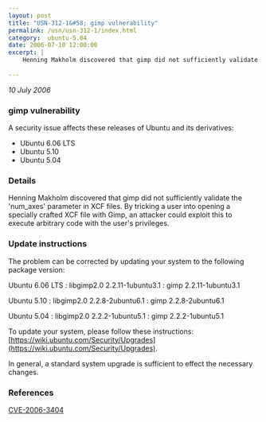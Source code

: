 ```yaml
---
layout: post
title: "USN-312-1&#58; gimp vulnerability"
permalink: /usn/usn-312-1/index.html
category:  ubuntu-5.04
date: 2006-07-10 12:00:00
excerpt: |
    Henning Makholm discovered that gimp did not sufficiently validate the &#39;num_axes&#39; parameter in XCF files. By tricking a user into opening a specially crafted XCF file with Gimp, an attacker could exploit this to execute arbitrary code with the user&#39;s privileges.
    
--- 
```

 
 

*10 July 2006*

### gimp vulnerability

A security issue affects these releases of Ubuntu and its derivatives:

* Ubuntu 6.06 LTS
* Ubuntu 5.10
* Ubuntu 5.04

### Details

Henning Makholm discovered that gimp did not sufficiently validate the &#39;num_axes&#39; parameter in XCF files. By tricking a user into opening a specially crafted XCF file with Gimp, an attacker could exploit this to execute arbitrary code with the user&#39;s privileges.

### Update instructions

The problem can be corrected by updating your system to the following package version:

Ubuntu 6.06 LTS
 : libgimp2.0 <span>2.2.11-1ubuntu3.1</span>
 : gimp <span>2.2.11-1ubuntu3.1</span>

Ubuntu 5.10
 : libgimp2.0 <span>2.2.8-2ubuntu6.1</span>
 : gimp <span>2.2.8-2ubuntu6.1</span>

Ubuntu 5.04
 : libgimp2.0 <span>2.2.2-1ubuntu5.1</span>
 : gimp <span>2.2.2-1ubuntu5.1</span>

To update your system, please follow these instructions: [https://wiki.ubuntu.com/Security/Upgrades](https://wiki.ubuntu.com/Security/Upgrades).

In general, a standard system upgrade is sufficient to effect the necessary changes.

### References

 
 [CVE-2006-3404](http://people.ubuntu.com/~ubuntu-security/cve/CVE-2006-3404)
 

